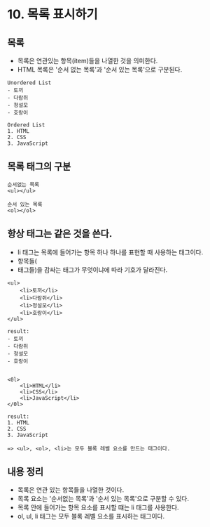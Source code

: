 # 10. 목록 표시하기

## 목록

- 목록은 연관있는 항목(item)들을 나열한 것을 의미한다.
- HTML 목록은 '순서 없는 목록'과 '순서 있는 목록'으로 구분된다.
```
Unordered List
- 토끼
- 다람쥐
- 청설모
- 호랑이

Ordered List
1. HTML
2. CSS
3. JavaScript
```

## 목록 태그의 구분
```
순서없는 목록
<ul></ul>

순서 있는 목록
<ol></ol>
```

## 항상 태그는 같은 것을 쓴다.

- li 태그는 목록에 들어가는 항목 하나 하나를 표현할 때 사용하는 태그이다.
- 항목들(<li> 태그들)을 감싸는 태그가 무엇이냐에 따라 기호가 달라진다.

```
<ul>
    <li>토끼</li>
    <li>다람쥐</li>
    <li>청설모</li>
    <li>호랑이</li>
</ul>

result:
- 토끼
- 다람쥐
- 청설모
- 호랑이


<0l>
    <li>HTML</li>
    <li>CSS</li>
    <li>JavaScript</li>
</0l>

result:
1. HTML
2. CSS
3. JavaScript

=> <ul>, <ol>, <li>는 모두 블록 레벨 요소를 만드는 태그이다.

```

## 내용 정리

- 목록은 연관 있는 항목들을 나열한 것이다.
- 목록 요소는 '순서없는 목록'과 '순서 있는 목록'으로 구분할 수 있다.
- 목록 안에 들어가는 항목 요소를 표시할 떄는 li 태그를 사용한다.
- ol, ul, li 태그는 모두 블록 레벨 요소를 표시하는 태그이다.